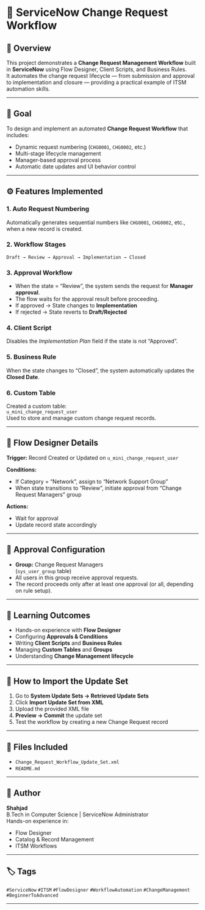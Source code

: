 # 🔹 ServiceNow Change Request Workflow

## 📘 Overview
This project demonstrates a **Change Request Management Workflow** built in **ServiceNow** using Flow Designer, Client Scripts, and Business Rules.  
It automates the change request lifecycle — from submission and approval to implementation and closure — providing a practical example of ITSM automation skills.

---

## 🎯 Goal
To design and implement an automated **Change Request Workflow** that includes:
- Dynamic request numbering (`CHG0001`, `CHG0002`, etc.)
- Multi-stage lifecycle management
- Manager-based approval process
- Automatic date updates and UI behavior control

---

## ⚙️ Features Implemented

### 1. **Auto Request Numbering**
Automatically generates sequential numbers like `CHG0001`, `CHG0002`, etc., when a new record is created.

### 2. **Workflow Stages**
`Draft → Review → Approval → Implementation → Closed`

### 3. **Approval Workflow**
- When the state = “Review”, the system sends the request for **Manager approval**.  
- The flow waits for the approval result before proceeding.
- If approved → State changes to **Implementation**  
- If rejected → State reverts to **Draft/Rejected**

### 4. **Client Script**
Disables the *Implementation Plan* field if the state is not “Approved”.

### 5. **Business Rule**
When the state changes to “Closed”, the system automatically updates the **Closed Date**.

### 6. **Custom Table**
Created a custom table:  
`u_mini_change_request_user`  
Used to store and manage custom change request records.

---

## 🧩 Flow Designer Details
**Trigger:** Record Created or Updated on `u_mini_change_request_user`

**Conditions:**
- If Category = “Network”, assign to “Network Support Group”
- When state transitions to “Review”, initiate approval from “Change Request Managers” group

**Actions:**
- Wait for approval
- Update record state accordingly

---

## 👥 Approval Configuration
- **Group:** Change Request Managers  
  (`sys_user_group` table)
- All users in this group receive approval requests.
- The record proceeds only after at least one approval (or all, depending on rule setup).

---

## 🧠 Learning Outcomes
- Hands-on experience with **Flow Designer**
- Configuring **Approvals & Conditions**
- Writing **Client Scripts** and **Business Rules**
- Managing **Custom Tables** and **Groups**
- Understanding **Change Management lifecycle**

---

## 🚀 How to Import the Update Set
1. Go to **System Update Sets → Retrieved Update Sets**
2. Click **Import Update Set from XML**
3. Upload the provided XML file
4. **Preview → Commit** the update set
5. Test the workflow by creating a new Change Request record

---

## 📂 Files Included
- `Change_Request_Workflow_Update_Set.xml`
- `README.md`

---

## 👤 Author
**Shahjad**  
B.Tech in Computer Science | ServiceNow Administrator  
Hands-on experience in:
- Flow Designer
- Catalog & Record Management
- ITSM Workflows  

---

## 🏷️ Tags
`#ServiceNow` `#ITSM` `#FlowDesigner` `#WorkflowAutomation` `#ChangeManagement` `#BeginnerToAdvanced`

---

